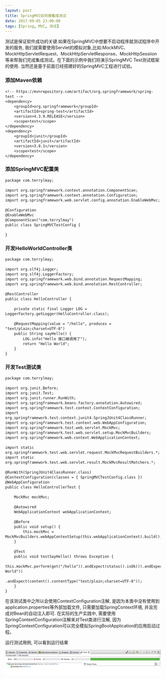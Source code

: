 ```yaml
---
layout: post
title: SpringMVC如何做集成测试
date: 2017-09-05 23:00:00
tags: [Spring, MVC, 测试]
---
```


测试是保证软件成功的关键.如果在SpringMVC中想要不启动程序就测试程序中开发的服务, 我们就需要使用Servlet的模拟对象,比如:MockMVC、MockHttpServletRequest、MockHttpServletResponse、MockHttpSessiion等来帮我们完成集成测试。在下面的示例中我们将演示SpringMVC Test测试框架的使用. 当然还是基于前面已经搭建好的SpringMVC工程进行试验。

### 添加Maven依赖

	<!-- https://mvnrepository.com/artifact/org.springframework/spring-test -->
	<dependency>
		<groupId>org.springframework</groupId>
		<artifactId>spring-test</artifactId>
		<version>4.3.9.RELEASE</version>
		<scope>test</scope>
	</dependency>
	<dependency>
		<groupId>junit</groupId>
		<artifactId>junit</artifactId>
		<version>3.8.1</version>
		<scope>test</scope>
	</dependency>

### 添加SpringMVC配置类

	package com.terrylmay;

	import org.springframework.context.annotation.ComponentScan;
	import org.springframework.context.annotation.Configuration;
	import org.springframework.web.servlet.config.annotation.EnableWebMvc;

	@Configuration
	@EnableWebMvc
	@ComponentScan("com.terrylmay")
	public class SpringMVCTestConfig {

	}

### 开发HelloWorldController类

	package com.terrylmay;

	import org.slf4j.Logger;
	import org.slf4j.LoggerFactory;
	import org.springframework.web.bind.annotation.RequestMapping;
	import org.springframework.web.bind.annotation.RestController;

	@RestController
	public class HelloController {

		private static final Logger LOG = LoggerFactory.getLogger(HelloController.class);

		@RequestMapping(value = "/hello", produces = "text/plain;charset=UTF-8")
		public String sayHello() {
			LOG.info("Hello 接口被调用了");
			return "Hello World";
		}
	}


### 开发Test测试类

	package com.terrylmay;

	import org.junit.Before;
	import org.junit.Test;
	import org.junit.runner.RunWith;
	import org.springframework.beans.factory.annotation.Autowired;
	import org.springframework.test.context.ContextConfiguration;
	import org.springframework.test.context.junit4.SpringJUnit4ClassRunner;
	import org.springframework.test.context.web.WebAppConfiguration;
	import org.springframework.test.web.servlet.MockMvc;
	import org.springframework.test.web.servlet.setup.MockMvcBuilders;
	import org.springframework.web.context.WebApplicationContext;

	import static org.springframework.test.web.servlet.request.MockMvcRequestBuilders.*;
	import static org.springframework.test.web.servlet.result.MockMvcResultMatchers.*;

	@RunWith(SpringJUnit4ClassRunner.class)
	@ContextConfiguration(classes = { SpringMVCTestConfig.class })
	@WebAppConfiguration
	public class HelloControllerTest {

		MockMvc mockMvc;

		@Autowired
		WebApplicationContext webApplicationContext;

		@Before
		public void setup() {
			this.mockMvc = MockMvcBuilders.webAppContextSetup(this.webApplicationContext).build();
		}

		@Test
		public void testSayHello() throws Exception {
			this.mockMvc.perform(get("/hello")).andExpect(status().isOk()).andExpect(content().string("Hello World"))
					.andExpect(content().contentType("text/plain;charset=UTF-8"));
		}
	}
	
在该测试类中之所以会使用ContextConfiguration注解, 是因为本类中没有使用到application.properties等外部加载文件, 
只需要加载SpringContext环境, 并且完成对Bean的自动注入即可. 在实际的生产实践中, 需要使用SpringContextConfiguration注解来对Test类进行注解, 因为SpringContextConfiguration可以完全模拟SpringBootApplication的应用启动过程。

运行测试用例, 可以看到运行结果

![测试用例运行成功](/assets/images/2017-09-05-spring-mvc-test-success.png)


